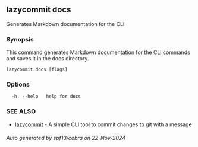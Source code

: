 ## lazycommit docs

Generates Markdown documentation for the CLI

### Synopsis

This command generates Markdown documentation for the CLI commands
and saves it in the docs directory.

```
lazycommit docs [flags]
```

### Options

```
  -h, --help   help for docs
```

### SEE ALSO

* [lazycommit](lazycommit.md)	 - A simple CLI tool to commit changes to git with a message

###### Auto generated by spf13/cobra on 22-Nov-2024
